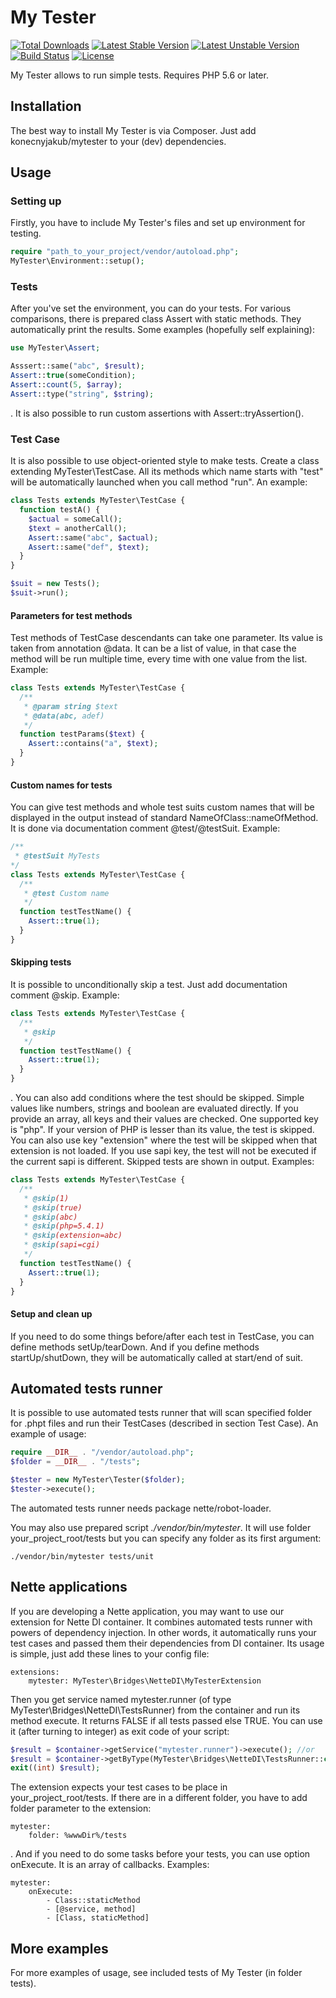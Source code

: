 My Tester
=========

[![Total Downloads](https://poser.pugx.org/konecnyjakub/mytester/downloads)](https://packagist.org/packages/konecnyjakub/mytester) [![Latest Stable Version](https://poser.pugx.org/konecnyjakub/mytester/v/stable)](https://github.com/konecnyjakub/mytester/releases) [![Latest Unstable Version](https://poser.pugx.org/konecnyjakub/mytester/v/unstable)](https://packagist.org/packages/konecnyjakub/mytester) [![Build Status](https://travis-ci.org/konecnyjakub/mytester.svg?branch=master)](https://travis-ci.org/konecnyjakub/mytester) [![License](https://poser.pugx.org/konecnyjakub/mytester/license)](https://github.com/konecnyjakub/mytester/blob/master/LICENSE)

My Tester allows to run simple tests. Requires PHP 5.6 or later.

Installation
------------
The best way to install My Tester is via Composer. Just add konecnyjakub/mytester to your (dev) dependencies.

Usage
-----
### Setting up
Firstly, you have to include My Tester's files and set up environment for testing.

```php
require "path_to_your_project/vendor/autoload.php";
MyTester\Environment::setup();
```

### Tests
After you've set the environment, you can do your tests. For various comparisons, there is prepared class Assert with static methods. They automatically print the results. Some examples (hopefully self explaining):
```php
use MyTester\Assert;

Asssert::same("abc", $result);
Assert::true(someCondition);
Assert::count(5, $array);
Assert::type("string", $string);
```
. It is also possible to run custom assertions with Assert::tryAssertion().

### Test Case
It is also possible to use object-oriented style to make tests. Create a class extending MyTester\TestCase. All its methods which name starts with "test" will be automatically launched when you call method "run". An example:
```php
class Tests extends MyTester\TestCase {
  function testA() {
    $actual = someCall();
    $text = anotherCall();
    Assert::same("abc", $actual);
    Assert::same("def", $text);
  }
}

$suit = new Tests();
$suit->run();
```

#### Parameters for test methods
Test methods of TestCase descendants can take one parameter. Its value is taken from annotation @data. It can be a list of value, in that case the method will be run multiple time, every time with one value from the list. Example:
```php
class Tests extends MyTester\TestCase {
  /**
   * @param string $text
   * @data(abc, adef)
   */
  function testParams($text) {
    Assert::contains("a", $text);
  }
}
```

#### Custom names for tests
You can give test methods and whole test suits custom names that will be displayed in the output instead of standard NameOfClass::nameOfMethod. It is done via documentation comment @test/@testSuit. Example:
```php
/**
 * @testSuit MyTests
*/
class Tests extends MyTester\TestCase {
  /**
   * @test Custom name
   */
  function testTestName() {
    Assert::true(1);
  }
}
```

#### Skipping tests
It is possible to unconditionally skip a test. Just add documentation comment @skip. Example:
```php
class Tests extends MyTester\TestCase {
  /**
   * @skip
   */
  function testTestName() {
    Assert::true(1);
  }
}
```
. You can also add conditions where the test should be skipped. Simple values like numbers, strings and boolean are evaluated directly. If you provide an array, all keys and their values are checked. One supported key is "php". If your version of PHP is lesser than its value, the test is skipped. You can also use key "extension" where the test will be skipped when that extension is not loaded. If you use sapi key, the test will not be executed if the current sapi is different. Skipped tests are shown in output. Examples:
```php
class Tests extends MyTester\TestCase {
  /**
   * @skip(1)
   * @skip(true)
   * @skip(abc)
   * @skip(php=5.4.1)
   * @skip(extension=abc)
   * @skip(sapi=cgi)
   */
  function testTestName() {
    Assert::true(1);
  }
}
```

#### Setup and clean up
If you need to do some things before/after each test in TestCase, you can define methods setUp/tearDown. And if you define methods startUp/shutDown, they will be automatically called at start/end of suit.

Automated tests runner
----------------------
It is possible to use automated tests runner that will scan specified folder for .phpt files and run their TestCases (described in section Test Case). An example of usage:
```php
require __DIR__ . "/vendor/autoload.php";
$folder = __DIR__ . "/tests";

$tester = new MyTester\Tester($folder);
$tester->execute();
```
The automated tests runner needs package nette/robot-loader.

You may also use prepared script *./vendor/bin/mytester*. It will use folder your_project_root/tests but you can specify any folder as its first argument:
```
./vendor/bin/mytester tests/unit
```

Nette applications
------------------
If you are developing a Nette application, you may want to use our extension for Nette DI container. It combines automated tests runner with powers of dependency injection. In other words, it automatically runs your test cases and passed them their dependencies from DI container. Its usage is simple, just add these lines to your config file:
```
extensions:
    mytester: MyTester\Bridges\NetteDI\MyTesterExtension
```
Then you get service named mytester.runner (of type MyTester\Bridges\NetteDI\TestsRunner) from the container and run its method execute. It returns FALSE if all tests passed else TRUE. You can use it (after turning to integer) as exit code of your script: 
```php
$result = $container->getService("mytester.runner")->execute(); //or
$result = $container->getByType(MyTester\Bridges\NetteDI\TestsRunner::class)->execute();
exit((int) $result);
```

The extension expects your test cases to be place in your_project_root/tests. If there are in a different folder, you have to add folder parameter to the extension:
```
mytester:
    folder: %wwwDir%/tests
```
. And if you need to do some tasks before your tests, you can use option onExecute. It is an array of callbacks. Examples:
```
mytester:
    onExecute:
        - Class::staticMethod
        - [@service, method]
        - [Class, staticMethod]
```

More examples
-------------
For more examples of usage, see included tests of My Tester (in folder tests).
